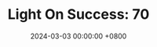 ---
title: "Light On Success: 70"
date: 2024-03-03 00:00:00 +0800
categories: [Blogging]
tag: [Blogging]
image: https://pbs.twimg.com/media/GHCngOcW8AEYGJu?format=jpg&name=large
---